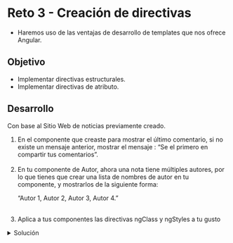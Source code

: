 # Reto 3 - Creación de directivas

- Haremos uso de las ventajas de desarrollo de templates que nos ofrece Angular.

## Objetivo

- Implementar directivas estructurales.
- Implementar directivas de atributo.

## Desarrollo

Con base al Sitio Web de noticias previamente creado.

<ol>
<li>
En el componente que creaste para mostrar el último comentario, si no existe un mensaje anterior, mostrar el mensaje : “Se el primero en compartir tus comentarios”.
</li>
<br>
<li>
En tu componente de Autor, ahora una nota tiene múltiples autores, por lo que tienes que crear una lista de nombres de autor en tu componente, y mostrarlos de la siguiente forma:

“Autor 1, Autor 2, Autor 3, Autor 4.”

</li>
<br>
<li>
Aplica a tus componentes las directivas ngClass y ngStyles a tu gusto
</li>
</ol>

<details>
  <summary>Solución</summary>

### punto #1

Añadiremos la directiva ngIf para validar si la variable `ultimoMensaje` almacena algún valor.

```html
<!--contenido dentro de comentarios.component.html -->
<input [(ngModel)]="comentario" />

<button (click)="enviar()">enviar</button>

<div *ngIf="ultimoMensaje">{{ultimoMensaje}}</div>

<div *ngIf="!ultimoMensaje">Se el primero en compartir tus comentarios</div>
```

```typescript
// componente comentarios.component.ts
import { Component } from "@angular/core";

@Component({
  selector: "app-comentarios",
  templateUrl: "./comentarios.component.html",
  styleUrls: ["./comentarios.component.scss"],
})
export class ComentariosComponent {
  comentario = "";
  ultimoMensaje = "";

  enviar() {
    this.ultimoMensaje = this.comentario;
    this.comentario = "";
  }
}
```

### Punto #2

Al usar la directiva ngFor, podemos obtener el índice de cada elemento recorrido asignado el valor de índice a alguna variable de la siguiente forma: let **variable** = index

```
*ngFor="let autor of autores; let i = index"
```

Aplicandolo a nuestro componente:

```html
<!--contenido dentro de autor.component.html -->
<span *ngFor="let autor of autores; let i = index">
  {{autor}}{{ i < autores.length ? ',': '.' }}
</span>
```

```typescript
// componente autor.component.ts
import { Component } from "@angular/core";

@Component({
  selector: "app-autor",
  templateUrl: "./autor.component.html",
  styleUrls: ["./autor.component.scss"],
})
export class AutorComponent {
  autores = ["Autor 1", "Autor 2", "Autor 3", "Autor 4", "Autor 5"];
}
```

</details>

